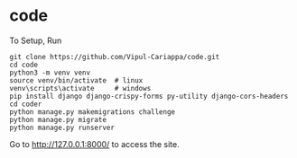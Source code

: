 # code

To Setup, Run <br>

<pre><code>git clone https://github.com/Vipul-Cariappa/code.git
cd code
python3 -m venv venv
source venv/bin/activate  # linux
venv\scripts\activate     # windows
pip install django django-crispy-forms py-utility django-cors-headers
cd coder
python manage.py makemigrations challenge
python manage.py migrate
python manage.py runserver
</code></pre>

Go to http://127.0.0.1:8000/ to access the site.
